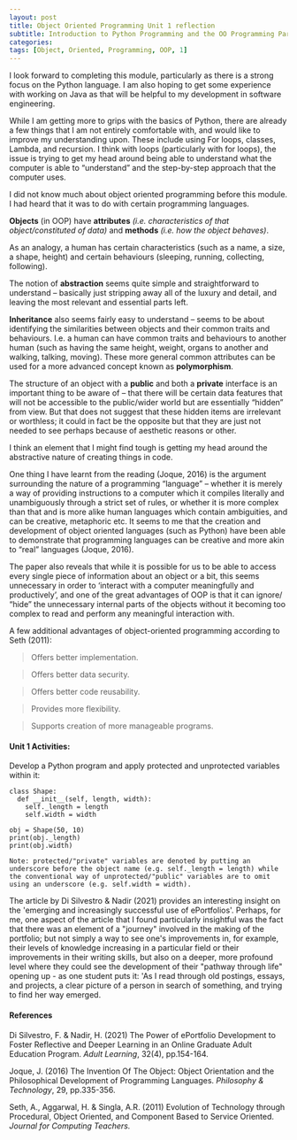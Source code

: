 ```yaml
---
layout: post
title: Object Oriented Programming Unit 1 reflection
subtitle: Introduction to Python Programming and the OO Programming Paradigm
categories: 
tags: [Object, Oriented, Programming, OOP, 1]
---
```



I look forward to completing this module, particularly as there is a strong focus on the Python language. I am also hoping to get some experience with working on Java as that will be helpful to my development in software engineering.

While I am getting more to grips with the basics of Python, there are already a few things that I am not entirely comfortable with, and would like to improve my understanding upon. These include using For loops, classes, Lambda, and recursion. I think with loops (particularly with for loops), the issue is trying to get my head around being able to understand what the computer is able to “understand” and the step-by-step approach that the computer uses.

I did not know much about object oriented programming before this module. I had heard that it was to do with certain programming languages.

**Objects** (in OOP) have **attributes** *(i.e. characteristics of that object/constituted of data)* and **methods** *(i.e. how the object behaves)*.

As an analogy, a human has certain characteristics (such as a name, a size, a shape, height) and certain behaviours (sleeping, running, collecting, following).

The notion of **abstraction** seems quite simple and straightforward to understand – basically just stripping away all of the luxury and detail, and leaving the most relevant and essential parts left.

**Inheritance** also seems fairly easy to understand – seems to be about identifying the similarities between objects and their common traits and behaviours. I.e. a human can have common traits and behaviours to another human (such as having the same height, weight, organs to another and walking, talking, moving). These more general common attributes can be used for a more advanced concept known as **polymorphism**.

The structure of an object with a **public** and both a **private** interface is an important thing to be aware of – that there will be certain data features that will not be accessible to the public/wider world but are essentially “hidden” from view. But that does not suggest that these hidden items are irrelevant or worthless; it could in fact be the opposite but that they are just not needed to see perhaps because of aesthetic reasons or other.

I think an element that I might find tough is getting my head around the abstractive nature of creating things in code.

One thing I have learnt from the reading (Joque, 2016) is the argument surrounding the nature of a programming “language” – whether it is merely a way of providing instructions to a computer which it compiles literally and unambiguously through a strict set of rules, or whether it is more complex than that and is more alike human languages which contain ambiguities, and can be creative, metaphoric etc. It seems to me that the creation and development of object oriented languages (such as Python) have been able to demonstrate that programming languages can be creative and more akin to “real” languages (Joque, 2016).

The paper also reveals that while it is possible for us to be able to access every single piece of information about an object or a bit, this seems unnecessary in order to ‘interact with a computer meaningfully and productively’, and one of the great advantages of OOP is that it can ignore/ “hide” the unnecessary internal parts of the objects without it becoming too complex to read and perform any meaningful interaction with.


A few additional advantages of object-oriented programming according to Seth (2011):
> Offers better implementation. 

> Offers better data security. 

> Offers better code reusability. 

> Provides more flexibility. 

> Supports creation of more manageable programs.


#### Unit 1 Activities:
Develop a Python program and apply protected and unprotected variables within it:

    class Shape:
      def __init__(self, length, width):
        self._length = length
        self.width = width

    obj = Shape(50, 10)
    print(obj._length)
    print(obj.width)

    Note: protected/"private" variables are denoted by putting an underscore before the object name (e.g. self._length = length) while the conventional way of unprotected/"public" variables are to omit using an underscore (e.g. self.width = width).


The article by Di Silvestro & Nadir (2021) provides an interesting insight on the 'emerging and increasingly successful use of ePortfolios'. Perhaps, for me, one aspect of the article that I found particularly insightful was the fact that there was an element of a "journey" involved in the making of the portfolio; but not simply a way to see one's improvements in, for example, their levels of knowledge increasing in a particular field or their improvements in their writing skills, but also on a deeper, more profound level where they could see the development of their "pathway through life" opening up - as one student puts it: 'As I read through old postings, essays, and projects, a clear picture of a person in search of something, and trying to find her way emerged.


#### References
Di Silvestro, F. & Nadir, H. (2021) The Power of ePortfolio Development to Foster Reflective and Deeper Learning in an Online Graduate Adult Education Program. *Adult Learning*, 32(4), pp.154-164.

Joque, J. (2016) The Invention Of The Object: Object Orientation and the Philosophical Development of Programming Languages. *Philosophy & Technology*, 29, pp.335-356.

Seth, A., Aggarwal, H. & Singla, A.R. (2011) Evolution of Technology through Procedural, Object Oriented, and Component Based to Service Oriented. *Journal for Computing Teachers.*
